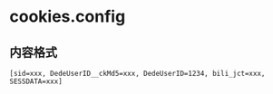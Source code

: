 # cookies.config

## 内容格式
```
[sid=xxx, DedeUserID__ckMd5=xxx, DedeUserID=1234, bili_jct=xxx, SESSDATA=xxx]
```